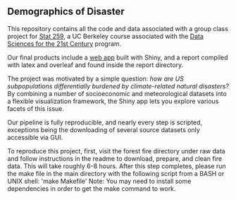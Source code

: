 ## Demographics of Disaster

This repository contains all the code and data associated with a group class project for [Stat 259](http://gastonsanchez.com/stat259), a UC Berkeley course associated with the [Data Sciences for the 21st Century](http://ds421.berkeley.edu) program.

Our final products include a [web app](https://matthewkling.shinyapps.io/demographics_of_disaster/) built with Shiny, and a report compiled with latex and 
overleaf and found inside the report directory. 

The project was motivated by a simple question: *how are US subpopulations differentially burdened by climate-related natural disasters?* By combining a number of socioeconomic and meteorological datasets into a flexible visualization framework, the Shiny app lets you explore various facets of this issue.

Our pipeline is fully reproducible, and nearly every step is scripted, exceptions being the downloading of several source datasets only accessible via GUI.

To reproduce this project, first, visit the forest fire directory under raw data and follow instructions in the readme to download, prepare, and clean fire 
data. This will take roughly 6-8 hours. After this step completes, please run the make file in the main directory with the following script from a BASH or UNIX shell: 'make Makefile'
Note: You may need to install some dependencies in order to get the make command to work.  

